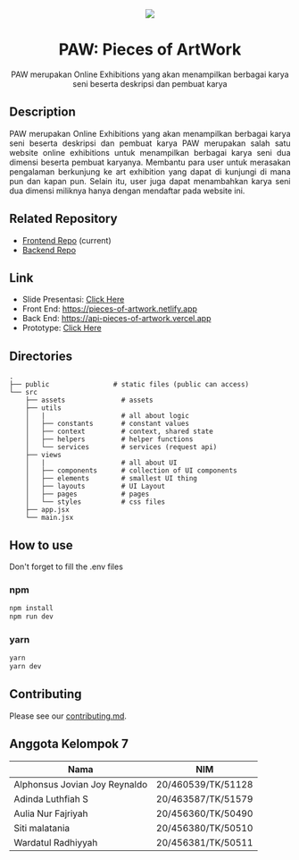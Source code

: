 <div align="center">
  <img src="https://user-images.githubusercontent.com/55451337/206634209-fe22de49-b33e-4409-817a-a13a7a758eae.png"  />
</div>

<h1 align="center">
  PAW: Pieces of ArtWork
</h1>

<p align="center">
  PAW merupakan Online Exhibitions yang akan menampilkan berbagai karya seni beserta deskripsi dan pembuat karya
</p>

## Description

<p align="justify">
PAW merupakan Online Exhibitions yang akan menampilkan berbagai karya seni beserta deskripsi dan pembuat karya
PAW merupakan salah satu website online exhibitions untuk menampilkan berbagai karya seni dua dimensi beserta pembuat karyanya. Membantu para user untuk merasakan pengalaman berkunjung ke art exhibition yang dapat di kunjungi di mana pun dan kapan pun. Selain itu, user juga dapat menambahkan karya seni dua dimensi miliknya hanya dengan mendaftar pada website ini.
</p>

## Related Repository

- [Frontend Repo](https://github.com/jovianjr/paw-fe) (current)
- [Backend Repo](https://github.com/jovianjr/paw-be)

## Link

- Slide Presentasi: [Click Here](https://drive.google.com/file/d/1iuDOZVfSfXaGQxV6K9a6XrXHfUT4u28T/view?usp=sharing)
- Front End: https://pieces-of-artwork.netlify.app
- Back End: https://api-pieces-of-artwork.vercel.app
- Prototype: [Click Here](https://www.figma.com/proto/8EclelnGlZwJtwyJGmGHlh/PAW?page-id=151%3A174&node-id=215%3A1568&starting-point-node-id=215%3A1568) 

## Directories

    .
    ├── public                # static files (public can access)
    └── src
        ├── assets              # assets
        ├── utils               
        │   |                   # all about logic
        │   ├── constants       # constant values
        │   ├── context         # context, shared state
        │   ├── helpers         # helper functions
        │   └── services        # services (request api)
        ├── views
        │   |                   # all about UI
        │   ├── components      # collection of UI components
        │   ├── elements        # smallest UI thing
        │   ├── layouts         # UI Layout
        │   ├── pages           # pages
        │   └── styles          # css files
        ├── app.jsx
        └── main.jsx

## How to use
Don't forget to fill the .env files

### npm

```bash
npm install
npm run dev
```

### yarn

```bash
yarn
yarn dev
```

## Contributing

Please see our [contributing.md](https://github.com/jovianjr/paw-fe/blob/development/contributing.md).

## Anggota Kelompok 7

| Nama                          | NIM                |
| ----------------------------- | ------------------ |
| Alphonsus Jovian Joy Reynaldo | 20/460539/TK/51128 |
| Adinda Luthfiah S             | 20/463587/TK/51579 |
| Aulia Nur Fajriyah            | 20/456360/TK/50490 |
| Siti malatania                | 20/456380/TK/50510 |
| Wardatul Radhiyyah            | 20/456381/TK/50511 |
